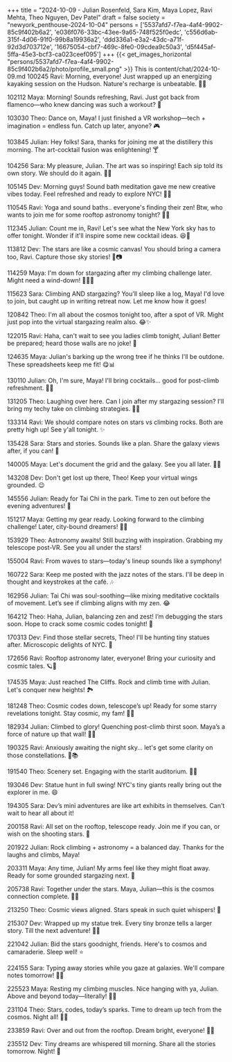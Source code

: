+++
title = "2024-10-09 - Julian Rosenfeld, Sara Kim, Maya Lopez, Ravi Mehta, Theo Nguyen, Dev Patel"
draft = false
society = "newyork_penthouse-2024-10-04"
persons = ['5537afd7-f7ea-4af4-9902-85c9f402b6a2', 'e036f076-33bc-43ee-9a65-748f525f0edc', 'c556d6ab-315f-4d06-91f0-99b8a19936a2', 'ddd336a1-e3a2-43dc-a71f-92d3d703712e', '16675054-cbf7-469c-8fe0-09cdea9c50a3', 'd5f445af-5ffa-45e3-bcf3-ca023ceef095']
+++
{{< get_images_horizontal "persons/5537afd7-f7ea-4af4-9902-85c9f402b6a2/photo/profile_small.png" >}}
This is content/chat/2024-10-09.md
100245 Ravi: Morning, everyone! Just wrapped up an energizing kayaking session on the Hudson. Nature's recharge is unbeatable. 🌅🛶

102112 Maya: Morning! Sounds refreshing, Ravi. Just got back from flamenco—who knew dancing was such a workout? 💃

103030 Theo: Dance on, Maya! I just finished a VR workshop—tech + imagination = endless fun. Catch up later, anyone? 🎮

103845 Julian: Hey folks! Sara, thanks for joining me at the distillery this morning. The art-cocktail fusion was enlightening! 🍸

104256 Sara: My pleasure, Julian. The art was so inspiring! Each sip told its own story. We should do it again. 🎨😊

105145 Dev: Morning guys! Sound bath meditation gave me new creative vibes today. Feel refreshed and ready to explore NYC! 🧘‍♂️

110545 Ravi: Yoga and sound baths.. everyone's finding their zen! Btw, who wants to join me for some rooftop astronomy tonight? 🌌🔭

112345 Julian: Count me in, Ravi! Let's see what the New York sky has to offer tonight. Wonder if it'll inspire some new cocktail ideas. 😆🍹

113812 Dev: The stars are like a cosmic canvas! You should bring a camera too, Ravi. Capture those sky stories! 🌠📷

114259 Maya: I'm down for stargazing after my climbing challenge later. Might need a wind-down! 🧗‍♀️😂

115623 Sara: Climbing AND stargazing? You’ll sleep like a log, Maya! I'd love to join, but caught up in writing retreat now. Let me know how it goes!

120842 Theo: I'm all about the cosmos tonight too, after a spot of VR. Might just pop into the virtual stargazing realm also. 😂✨

122015 Ravi: Haha, can't wait to see you ladies climb tonight, Julian! Better be prepared; heard those walls are no joke! 💪

124635 Maya: Julian's barking up the wrong tree if he thinks I'll be outdone. These spreadsheets keep me fit! 😋📊

130110 Julian: Oh, I'm sure, Maya! I'll bring cocktails... good for post-climb refreshment. 🍹😂

131205 Theo: Laughing over here. Can I join after my stargazing session? I'll bring my techy take on climbing strategies. 🤖🧗

133314 Ravi: We should compare notes on stars vs climbing rocks. Both are pretty high up! See y'all tonight. ✨

135428 Sara: Stars and stories. Sounds like a plan. Share the galaxy views after, if you can! 🌟

140005 Maya: Let's document the grid and the galaxy. See you all later. 📸🌌

143208 Dev: Don't get lost up there, Theo! Keep your virtual wings grounded. 😉

145556 Julian: Ready for Tai Chi in the park. Time to zen out before the evening adventures! 🌿

151217 Maya: Getting my gear ready. Looking forward to the climbing challenge! Later, city-bound dreamers! 🧗‍♀️ 

153929 Theo: Astronomy awaits! Still buzzing with inspiration. Grabbing my telescope post-VR. See you all under the stars! 

155004 Ravi: From waves to stars—today's lineup sounds like a symphony! 

160722 Sara: Keep me posted with the jazz notes of the stars. I'll be deep in thought and keystrokes at the café. 🎶

162956 Julian: Tai Chi was soul-soothing—like mixing meditative cocktails of movement. Let’s see if climbing aligns with my zen. 😂

164212 Theo: Haha, Julian, balancing zen and zest! I’m debugging the stars soon. Hope to crack some cosmic codes tonight! 🌟

170313 Dev: Find those stellar secrets, Theo! I'll be hunting tiny statues after. Microscopic delights of NYC. 🗽

172656 Ravi: Rooftop astronomy later, everyone! Bring your curiosity and cosmic tales. 🪐🔭

174535 Maya: Just reached The Cliffs. Rock and climb time with Julian. Let's conquer new heights! 🏞️

181248 Theo: Cosmic codes down, telescope’s up! Ready for some starry revelations tonight. Stay cosmic, my fam! 🌌✨

182934 Julian: Climbed to glory! Quenching post-climb thirst soon. Maya’s a force of nature up that wall! 👏🍹

190325 Ravi: Anxiously awaiting the night sky... let's get some clarity on those constellations. 🌠📚

191540 Theo: Scenery set. Engaging with the starlit auditorium. 🌟🔭

193046 Dev: Statue hunt in full swing! NYC's tiny giants really bring out the explorer in me. 😄

194305 Sara: Dev’s mini adventures are like art exhibits in themselves. Can't wait to hear all about it!

200158 Ravi: All set on the rooftop, telescope ready. Join me if you can, or wish on the shooting stars. 🌠

201922 Julian: Rock climbing + astronomy = a balanced day. Thanks for the laughs and climbs, Maya!

203311 Maya: Any time, Julian! My arms feel like they might float away. Ready for some grounded stargazing next. 🤣

205738 Ravi: Together under the stars. Maya, Julian—this is the cosmos connection complete. 🔭✨

213250 Theo: Cosmic views aligned. Stars speak in such quiet whispers! 🚀

215307 Dev: Wrapped up my statue trek. Every tiny bronze tells a larger story. Till the next adventure! 🗽✨

221042 Julian: Bid the stars goodnight, friends. Here's to cosmos and camaraderie. Sleep well! ⭐

224155 Sara: Typing away stories while you gaze at galaxies. We'll compare notes tomorrow! 📝💫

225523 Maya: Resting my climbing muscles. Nice hanging with ya, Julian. Above and beyond today—literally! 🧗‍♀️

231104 Theo: Stars, codes, today’s sparks. Time to dream up tech from the cosmos. Night all! 🔭💤

233859 Ravi: Over and out from the rooftop. Dream bright, everyone! 🌌🌙 

235512 Dev: Tiny dreams are whispered till morning. Share all the stories tomorrow. Night! 🌟
